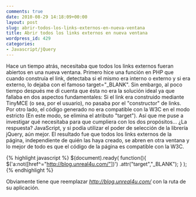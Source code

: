 ```yaml
---
comments: true
date: 2010-08-29 14:18:09+00:00
layout: post
slug: abrir-todos-los-links-externos-en-nueva-ventana
title: Abrir todos los links externos en nueva ventana
wordpress_id: 429
categories:
- Javascript/jQuery
---
```


Hace un tiempo atrás, necesitaba que todos los links externos fueran abiertos en una nueva ventana. Primero hice una función en PHP que cuando construía el link, detectaba si el mismo era interno o externo y si era externo, lo dejaba con el famoso target="_BLANK". Sin embargo, al poco tiempo después me di cuenta que ésta no era la solución ideal ya que fallaba en dos aspectos fundamentales: Si el link era construido mediante TinyMCE (o sea, por el usuario), no pasaba por el "constructor" de links. Por otro lado, el código generado no era compatible con la W3C en el modo estricto (En este modo, se elimina el atributo "target").
Así que me puse a investigar qué necesitaba para que cumpliera con los dos propósitos... ¿La respuesta? JavaScript, y si podía utilizar el poder de selección de la librería jQuery, aún mejor. El resultado fue que todos los links externos de la página, independiente de quién las haya creado, se abren en otra ventana y lo mejor de todo es que el código de la página es compatible con la W3C.

{% highlight javascript %}
$(document).ready(
    function(){
        $('a:not([href^="http://blog.unreal4u.com/"])')
            .attr("target","_BLANK");
    }
);
{% endhighlight %}

Obviamente tiene que reemplazar _http://blog.unreal4u.com/_ con la ruta de su aplicación.
